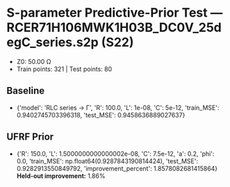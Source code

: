 # S-parameter Predictive-Prior Test — RCER71H106MWK1H03B_DC0V_25degC_series.s2p (S22)
- Z0: 50.00 Ω
- Train points: 321  |  Test points: 80

## Baseline
- {'model': 'RLC series -> Γ', 'R': 100.0, 'L': 1e-08, 'C': 5e-12, 'train_MSE': 0.9402745703396318, 'test_MSE': 0.9458636889027637}

## UFRF Prior
- {'R': 150.0, 'L': 1.5000000000000002e-08, 'C': 7.5e-12, 'a': 0.2, 'phi': 0.0, 'train_MSE': np.float64(0.9287843190814424), 'test_MSE': 0.9282913550849792, 'improvement_percent': 1.8578082681415864}
**Held-out improvement:** 1.86%